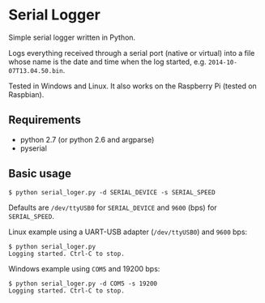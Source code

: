 Serial Logger
=============
Simple serial logger written in Python.

Logs everything received through a serial port (native or virtual) into a file whose name is the date and time when the log started, e.g. `2014-10-07T13.04.50.bin`.

Tested in Windows and Linux. It also works on the Raspberry Pi (tested on Raspbian).


Requirements
------------

- python 2.7 (or python 2.6 and argparse)
- pyserial

Basic usage
-----------
```
$ python serial_loger.py -d SERIAL_DEVICE -s SERIAL_SPEED
```

Defaults are `/dev/ttyUSB0` for `SERIAL_DEVICE` and `9600` (bps) for `SERIAL_SPEED`.

Linux example using a UART-USB adapter (`/dev/ttyUSB0`) and `9600` bps:
```
$ python serial_loger.py
Logging started. Ctrl-C to stop.
```

Windows example using `COM5` and 19200 bps:
```
$ python serial_loger.py -d COM5 -s 19200
Logging started. Ctrl-C to stop.
```

